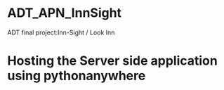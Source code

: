 # ADT_APN_InnSight
ADT final project:Inn-Sight / Look Inn 

# Hosting the Server side application using pythonanywhere